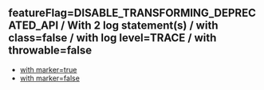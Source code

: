 ## featureFlag=DISABLE_TRANSFORMING_DEPRECATED_API / With 2 log statement(s) / with class=false / with log level=TRACE / with throwable=false

* [with marker=true](marker-true/index.md)
* [with marker=false](marker-false/index.md)


